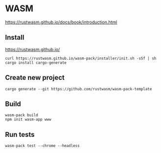 # WASM

https://rustwasm.github.io/docs/book/introduction.html

## Install

https://rustwasm.github.io/

```
curl https://rustwasm.github.io/wasm-pack/installer/init.sh -sSf | sh
cargo install cargo-generate
```

## Create new project

```
cargo generate --git https://github.com/rustwasm/wasm-pack-template
```

## Build

```
wasm-pack build
npm init wasm-app www
```

## Run tests

```
wasm-pack test --chrome --headless
```
